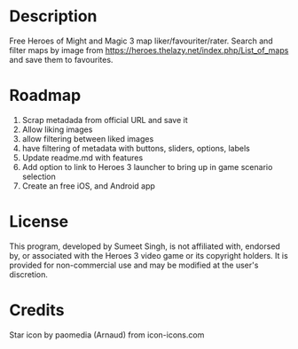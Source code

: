 
# Description

Free Heroes of Might and Magic 3 map liker/favouriter/rater. Search and filter maps
by image from https://heroes.thelazy.net/index.php/List_of_maps and save them to favourites.

# Roadmap

1. Scrap metadada from official URL and save it
2. Allow liking images
3. allow filtering between liked images
4. have filtering of metadata with buttons, sliders, options, labels
5. Update readme.md with features
6. Add option to link to Heroes 3 launcher to bring up in game scenario selection
7. Create an free iOS, and Android app

# License

This program, developed by Sumeet Singh, is not affiliated with, endorsed by, or associated with the Heroes 3 video game or its copyright holders. It is provided for non-commercial use and may be modified at the user's discretion.

# Credits

Star icon by paomedia (Arnaud) from icon-icons.com